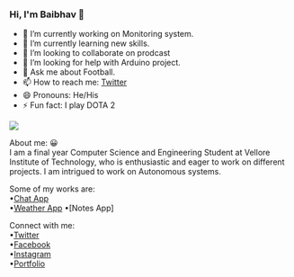 ### Hi, I'm Baibhav 👋

<!--
**grootste/grootste** is a ✨ _special_ ✨ repository because its `README.md` (this file) appears on your GitHub profile.

Here are some ideas to get you started: -->


- 🔭 I’m currently working on Monitoring system.
- 🌱 I’m currently learning new skills.
- 👯 I’m looking to collaborate on prodcast
- 🤔 I’m looking for help with Arduino project.
- 💬 Ask me about Football.
- 📫 How to reach me: [Twitter](https://twitter.com/therealbaibhav)
- 😄 Pronouns: He/His
- ⚡ Fun fact: I play DOTA 2

<img src="https://github-readme-stats.vercel.app/api?username=grootste&&show_icons=true&title_color=ffffff&icon_color=bb2acf&text_color=daf7dc&bg_color=151515">

About me: 😀 <br>
I am a final year Computer Science and Engineering Student at Vellore Institute of Technology, who is enthusiastic and eager to work on different projects. I am intrigued to work on Autonomous systems.

Some of my works are: <br>
•[Chat App](https://baibhav-chat-app.herokuapp.com)<br>
•[Weather App](https://baibhav-weather-application.herokuapp.com)
•[Notes App]

Connect with me:<br>
•[Twitter](https://twitter.com/therealbaibhav)<br>
•[Facebook](https://www.facebook.com/baibhavgrootste)<br>
•[Instagram](https://www.instagram.com/baibhav.singh)<br>
•[Portfolio](https://grootste.github.io/baibhavsingh/)

